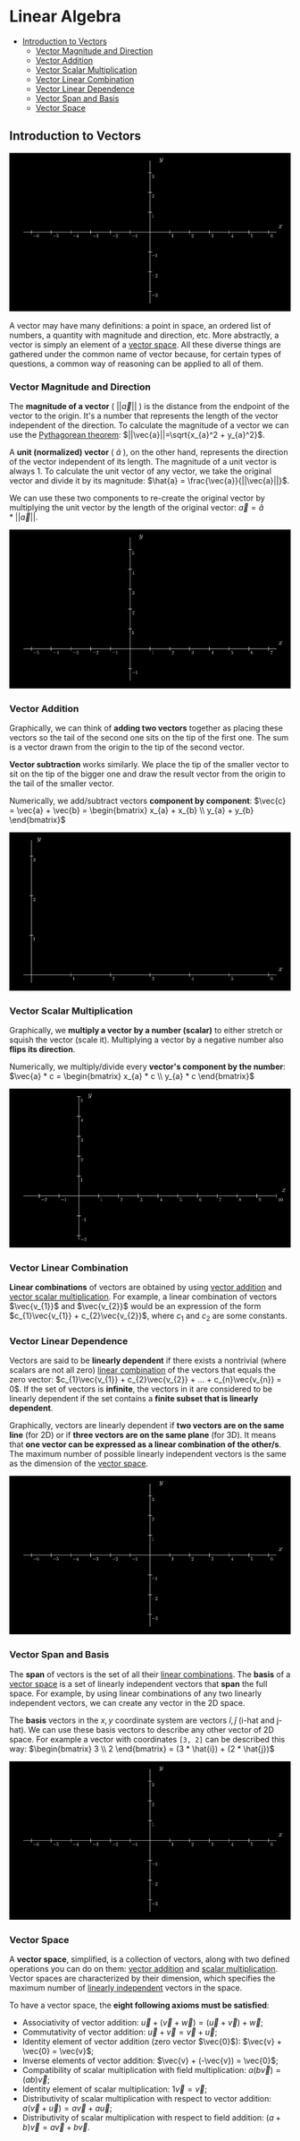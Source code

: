# Linear Algebra
* [Introduction to Vectors](#introduction-to-vectors)
    * [Vector Magnitude and Direction](#vector-magnitude-and-direction)
    * [Vector Addition](#vector-addition)
    * [Vector Scalar Multiplication](#vector-scalar-multiplication)
    * [Vector Linear Combination](#vector-linear-combination)
    * [Vector Linear Dependence](#vector-linear-dependence)
    * [Vector Span and Basis](#vector-span-and-basis)
    * [Vector Space](#vector-space)

## Introduction to Vectors

![Vectors](vectors/vectors.gif)

A vector may have many definitions: a point in space, an ordered list of numbers, a quantity with magnitude and
direction, etc. More abstractly, a vector is simply an element of a [vector space](#vector-space). All these diverse
things are gathered under the common name of vector because, for certain types of questions, a common way of reasoning
can be applied to all of them.

### Vector Magnitude and Direction

The **magnitude of a vector** ( $||\vec{a}||$ ) is the distance from the endpoint of the vector to the origin. It's a
number that represents the length of the vector independent of the direction. To calculate the magnitude of a vector we
can use the [Pythagorean theorem](https://en.wikipedia.org/wiki/Pythagorean_theorem):
$`||\vec{a}||=\sqrt{x_{a}^2 + y_{a}^2}`$.

A **unit (normalized) vector** ( $\hat{a}$ ), on the other hand, represents the direction of the vector independent of
its length.
The magnitude of a unit vector is always 1. To calculate the unit vector of any vector, we take the original vector and
divide it by its magnitude:
$`\hat{a} = \frac{\vec{a}}{||\vec{a}||}`$.

We can use these two components to re-create the original vector by multiplying the unit vector by the length of the
original vector:
$`\vec{a} = \hat{a} * ||\vec{a}||`$.

![Vectors](vectors/vectors_magnitude_direction.gif)

### Vector Addition

Graphically, we can think of **adding two vectors** together as placing these vectors so the tail of the second one
sits on the tip of the first one. The sum is a vector drawn from the origin to the tip of the second vector.

**Vector subtraction** works similarly. We place the tip of the smaller vector to sit on the tip of the bigger one and
draw the result vector from the origin to the tail of the smaller vector.

Numerically, we add/subtract vectors **component by component**:
$`\vec{c} = \vec{a} + \vec{b} = \begin{bmatrix} x_{a} + x_{b} \\ y_{a} + y_{b} \end{bmatrix}`$

![Vectors](vectors/vectors_addition.gif)

### Vector Scalar Multiplication

Graphically, we **multiply a vector by a number (scalar)** to either stretch or squish the vector (scale it).
Multiplying a vector by a negative number also **flips its direction**.

Numerically, we multiply/divide every **vector's component by the number**:
$`\vec{a} * c = \begin{bmatrix} x_{a} * c \\ y_{a} * c \end{bmatrix}`$

![Vectors](vectors/vectors_number_multiplication.gif)

### Vector Linear Combination

**Linear combinations** of vectors are obtained by using [vector addition](#vector-addition) and
[vector scalar multiplication](#vector-scalar-multiplication). For example, a linear combination of vectors
$\vec{v_{1}}$ and $\vec{v_{2}}$ would be an expression of the form $c_{1}\vec{v_{1}} + c_{2}\vec{v_{2}}$, where $c_{1}$
and $c_{2}$ are some constants.

### Vector Linear Dependence

Vectors are said to be **linearly dependent** if there exists a nontrivial (where scalars are not all zero)
[linear combination](#vector-linear-combination) of the vectors that equals the zero vector:
$`c_{1}\vec{v_{1}} + c_{2}\vec{v_{2}} + ... + c_{n}\vec{v_{n}} = 0`$.
If the set of vectors is **infinite**, the vectors in it are considered to be linearly dependent if the set contains a
**finite subset that is linearly dependent**.

Graphically, vectors are linearly dependent if **two vectors are on the same line** (for 2D) or if **three vectors are
on the same plane** (for 3D). It means that **one vector can be expressed as a linear combination of the other/s**. The
maximum number of possible linearly independent vectors is the same as the dimension of the
[vector space](#vector-space).

![Vectors](vectors/vectors_dependence.gif)

### Vector Span and Basis

The **span** of vectors is the set of all their [linear combinations](#vector-linear-combination). The **basis** of a
[vector space](#vector-space) is a set of linearly independent vectors that **span** the full space. For example, by
using linear combinations of any two linearly independent vectors, we can create any vector in the 2D space.

The **basis** vectors in the $x,y$ coordinate system are vectors $\hat{i},\hat{j}$ (i-hat and j-hat). We can use these 
basis vectors to describe any other vector of 2D space. For example a vector with coordinates `[3, 2]` can be described 
this way: $\begin{bmatrix} 3 \\ 2 \end{bmatrix} = (3 * \hat{i}) + (2 * \hat{j})$

![Vectors](vectors/vectors_span_and_basis.gif)

### Vector Space

A **vector space**, simplified, is a collection of vectors, along with two defined operations you can do on them:
[vector addition](#vector-addition) and [scalar multiplication](#vector-scalar-multiplication). Vector spaces are
characterized by their dimension, which specifies the maximum number of
[linearly independent](#vector-linear-dependence) vectors in the space.

To have a vector space, the **eight following axioms must be satisfied**:

- Associativity of vector addition:
  $`\vec{u} + (\vec{v} + \vec{w}) = (\vec{u} + \vec{v}) + \vec{w}`$;
- Commutativity of vector addition:
  $`\vec{u} + \vec{v} = \vec{v} + \vec{u}`$;
- Identity element of vector addition (zero vector $\vec{0}$):
  $`\vec{v} + \vec{0} = \vec{v}`$;
- Inverse elements of vector addition:
  $`\vec{v} + (-\vec{v}) = \vec{0}`$;
- Compatibility of scalar multiplication with field multiplication:
  $`a(b\vec{v}) = (ab)\vec{v}`$;
- Identity element of scalar multiplication:
  $`1\vec{v} = \vec{v}`$;
- Distributivity of scalar multiplication with respect to vector addition:
  $`a(\vec{v} + \vec{u}) = a\vec{v} + a\vec{u}`$;
- Distributivity of scalar multiplication with respect to field addition:
  $`(a + b)\vec{v} = a\vec{v} + b\vec{v}`$.
